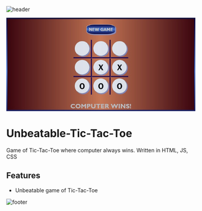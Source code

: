 ![header](https://capsule-render.vercel.app/api?type=slice&color=auto&height=130&section=header&text=Tic-Tac-Toe&fontSize=40&fontAlign=80)

<img src="Screenshot.jpg" width="500px">

# Unbeatable-Tic-Tac-Toe
Game of Tic-Tac-Toe where computer always wins. Written in HTML, JS, CSS

## Features 
* Unbeatable game of Tic-Tac-Toe

![footer](https://capsule-render.vercel.app/api?type=slice&color=auto&height=130&section=footer)

